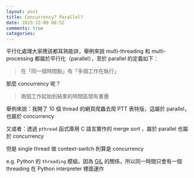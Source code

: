 ```yaml
---
layout: post
title: Concurrency? Parallel?
date: 2015-12-08 08:52
comments: true
categories: 
---
```

平行化處理大家應該都耳熟能詳，舉例來說 multi-threading 和 multi-processing 都屬於平行化（parallel），至於 parallel 的定義如下：

> 在「同一個時間點」有「多個工作在執行」

那麼 concurrency 呢？

> 兩個工作起始到結束的時間區間有重疊

舉例來說：我開了 10 個 thread 的網頁爬蟲去爬 PTT 表特版，這屬於 parallel，也屬於 concurrency

又或者：透過 `pthread` 函式庫用 C 語言實作的 merge sort ，屬於 parallel 也屬於 concurrency

但是 single thread 做 context-switch 則算是 concurrency

e.g. Python 的 `threading` 模組，因為 [GIL](https://zh.wikipedia.org/zh-tw/GIL) 的關係，所以同一時間只會有一個 threading 在 Python interpreter 裡面運作

